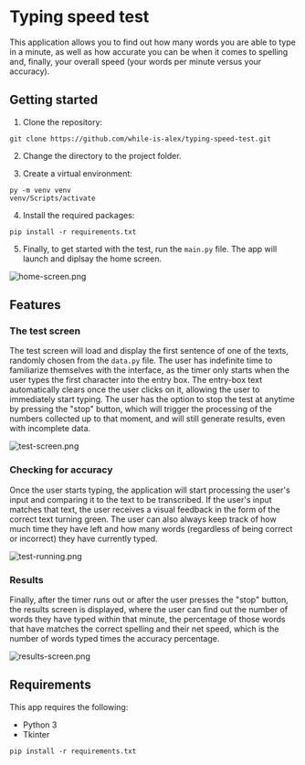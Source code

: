 # Typing speed test
This application allows you to find out how many words you are able to type in a minute, as well as how accurate you can be when it comes to spelling and, finally, your overall speed (your words per minute versus your accuracy).

## Getting started
1. Clone the repository:
```
git clone https://github.com/while-is-alex/typing-speed-test.git
```

2. Change the directory to the project folder.

3. Create a virtual environment:
```
py -m venv venv
venv/Scripts/activate
```

4. Install the required packages:
```
pip install -r requirements.txt
```

5. Finally, to get started with the test, run the `main.py` file. The app will launch and diplsay the home screen.

![home-screen.png](https://i.ibb.co/MNqpMJd/home-screen.png)

## Features
### The test screen
The test screen will load and display the first sentence of one of the texts, randomly chosen from the `data.py` file. The user has indefinite time to familiarize themselves with the interface, as the timer only starts when the user types the first character into the entry box. The entry-box text automatically clears once the user clicks on it, allowing the user to immediately start typing. The user has the option to stop the test at anytime by pressing the "stop" button, which will trigger the processing of the numbers collected up to that moment, and will still generate results, even with incomplete data.

![test-screen.png](https://i.ibb.co/zFh4bN2/test-screen.png)

### Checking for accuracy

Once the user starts typing, the application will start processing the user's input and comparing it to the text to be transcribed. If the user's input matches that text, the user receives a visual feedback in the form of the correct text turning green. The user can also always keep track of how much time they have left and how many words (regardless of being correct or incorrect) they have currently typed.

![test-running.png](https://i.ibb.co/x2S9qQ4/test-running.png)

### Results

Finally, after the timer runs out or after the user presses the "stop" button, the results screen is displayed, where the user can find out the number of words they have typed within that minute, the percentage of those words that have matches the correct spelling and their net speed, which is the number of words typed times the accuracy percentage.

![results-screen.png](https://i.ibb.co/1JVMcL5/results-screen.png)

## Requirements

This app requires the following:

+ Python 3
+ Tkinter

```
pip install -r requirements.txt
```
